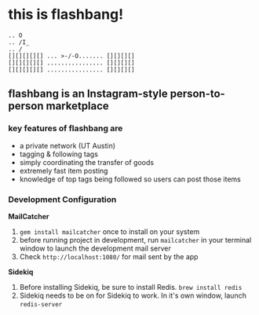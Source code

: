 # this is flashbang!

```
.. O
.. /I_
.. / 
[][][][][] ... >-/-O....... [][][][]
[][][][][] ................ [][][][]
[][][][][] ................ [][][][]
```

## flashbang is an Instagram-style person-to-person marketplace

### key features of flashbang are

* a private network (UT Austin)
* tagging & following tags
* simply coordinating the transfer of goods
* extremely fast item posting
* knowledge of top tags being followed so users can post those items


### Development Configuration

**MailCatcher**

1. `gem install mailcatcher` once to install on your system
2. before running project in development, run `mailcatcher` in your terminal window to launch the development mail server
3. Check `http://localhost:1080/` for mail sent by the app

**Sidekiq**

1. Before installing Sidekiq, be sure to install Redis. `brew install redis`
2. Sidekiq needs to be on for Sidekiq to work. In it's own window, launch `redis-server`